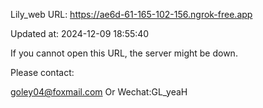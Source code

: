 Lily_web URL: https://ae6d-61-165-102-156.ngrok-free.app

Updated at: 2024-12-09 18:55:40

If you cannot open this URL, the server might be down.

Please contact: 

goley04@foxmail.com Or Wechat:GL_yeaH